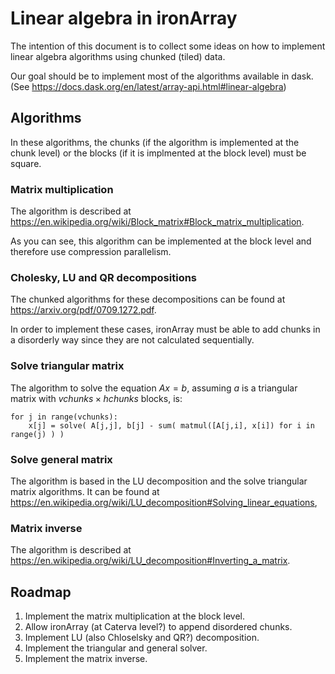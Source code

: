 # Linear algebra in ironArray

The intention of this document is to collect some ideas on how to implement
linear algebra algorithms using chunked (tiled) data.

Our goal should be to implement most of the algorithms available in dask.
(See https://docs.dask.org/en/latest/array-api.html#linear-algebra)

## Algorithms

In these algorithms, the chunks (if the algorithm is implemented at the chunk level) or the blocks
(if it is implmented at the block level) must be square.

### Matrix multiplication

The algorithm is described at https://en.wikipedia.org/wiki/Block_matrix#Block_matrix_multiplication.

As you can see, this algorithm can be implemented at the block level and
therefore use compression parallelism.



### Cholesky, LU and QR decompositions

The chunked algorithms for these decompositions can be found at https://arxiv.org/pdf/0709.1272.pdf.

In order to implement these cases, ironArray must be able to add chunks in a
disorderly way since they are not calculated sequentially.

### Solve triangular matrix

The algorithm to solve the equation $Ax=b$, assuming $a$ is a triangular matrix with
$vchunks \times hchunks$ blocks, is:

    for j in range(vchunks):
        x[j] = solve( A[j,j], b[j] - sum( matmul([A[j,i], x[i]) for i in range(j) ) ) 

### Solve general matrix

The algorithm is based in the LU decomposition and the solve triangular matrix
algorithms. It can be found at https://en.wikipedia.org/wiki/LU_decomposition#Solving_linear_equations,

### Matrix inverse

The algorithm is described at https://en.wikipedia.org/wiki/LU_decomposition#Inverting_a_matrix.

## Roadmap

1. Implement the matrix multiplication at the block level.
2. Allow ironArray (at Caterva level?) to append disordered chunks.
3. Implement LU (also Chloselsky and QR?) decomposition.
4. Implement the triangular and general solver.
5. Implement the matrix inverse.
